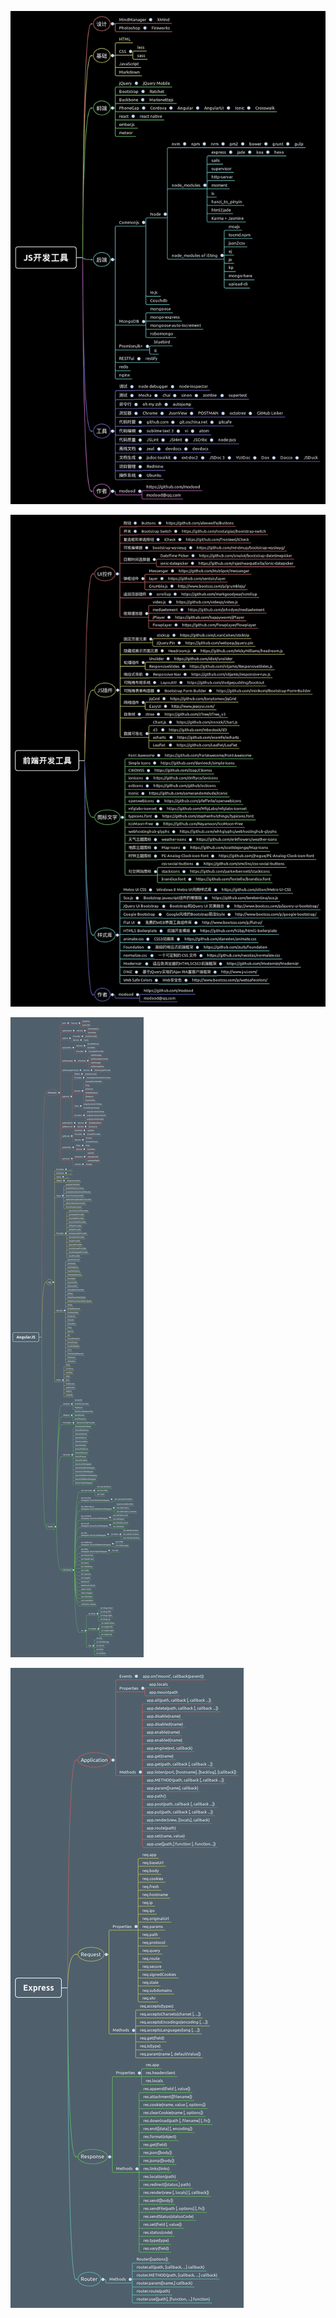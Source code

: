 ![js-dev](images/js-dev.png)

![front-end](images/front-end.png)

![angular](images/angular.png)

![express](images/express.png)